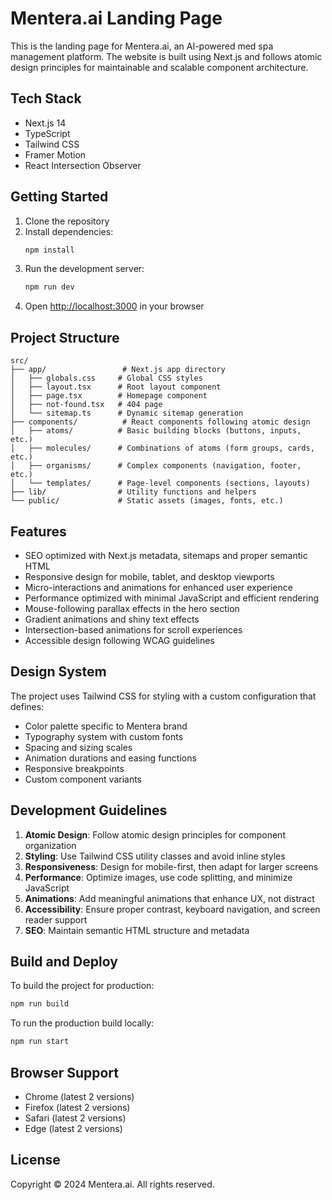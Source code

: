# Mentera.ai Landing Page

This is the landing page for Mentera.ai, an AI-powered med spa management platform. The website is built using Next.js and follows atomic design principles for maintainable and scalable component architecture.

## Tech Stack

- Next.js 14
- TypeScript
- Tailwind CSS
- Framer Motion
- React Intersection Observer

## Getting Started

1. Clone the repository
2. Install dependencies:
   ```bash
   npm install
   ```
3. Run the development server:
   ```bash
   npm run dev
   ```
4. Open [http://localhost:3000](http://localhost:3000) in your browser

## Project Structure

```
src/
├── app/                 # Next.js app directory
│   ├── globals.css     # Global CSS styles
│   ├── layout.tsx      # Root layout component
│   ├── page.tsx        # Homepage component
│   ├── not-found.tsx   # 404 page
│   └── sitemap.ts      # Dynamic sitemap generation
├── components/          # React components following atomic design
│   ├── atoms/          # Basic building blocks (buttons, inputs, etc.)
│   ├── molecules/      # Combinations of atoms (form groups, cards, etc.)
│   ├── organisms/      # Complex components (navigation, footer, etc.)
│   └── templates/      # Page-level components (sections, layouts)
├── lib/                # Utility functions and helpers
└── public/             # Static assets (images, fonts, etc.)
```

## Features

- SEO optimized with Next.js metadata, sitemaps and proper semantic HTML
- Responsive design for mobile, tablet, and desktop viewports
- Micro-interactions and animations for enhanced user experience
- Performance optimized with minimal JavaScript and efficient rendering
- Mouse-following parallax effects in the hero section
- Gradient animations and shiny text effects
- Intersection-based animations for scroll experiences
- Accessible design following WCAG guidelines

## Design System

The project uses Tailwind CSS for styling with a custom configuration that defines:

- Color palette specific to Mentera brand
- Typography system with custom fonts
- Spacing and sizing scales
- Animation durations and easing functions
- Responsive breakpoints
- Custom component variants

## Development Guidelines

1. **Atomic Design**: Follow atomic design principles for component organization
2. **Styling**: Use Tailwind CSS utility classes and avoid inline styles
3. **Responsiveness**: Design for mobile-first, then adapt for larger screens
4. **Performance**: Optimize images, use code splitting, and minimize JavaScript
5. **Animations**: Add meaningful animations that enhance UX, not distract
6. **Accessibility**: Ensure proper contrast, keyboard navigation, and screen reader support
7. **SEO**: Maintain semantic HTML structure and metadata

## Build and Deploy

To build the project for production:

```bash
npm run build
```

To run the production build locally:

```bash
npm run start
```

## Browser Support

- Chrome (latest 2 versions)
- Firefox (latest 2 versions)
- Safari (latest 2 versions)
- Edge (latest 2 versions)

## License

Copyright © 2024 Mentera.ai. All rights reserved.
